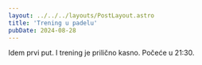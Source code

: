 ```yaml
---
layout: ../../../layouts/PostLayout.astro
title: 'Trening u padelu'
pubDate: 2024-08-28
---
```


Idem prvi put. I trening je prilično kasno. Počeće u 21:30.
